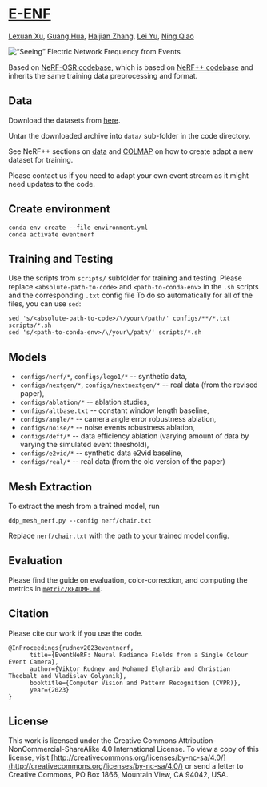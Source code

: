 # [E-ENF](https://xlx-creater.github.io/E-ENF/)
[Lexuan Xu](https://scholar.google.com.hk/citations?hl=zh-CN&user=g3itm8IAAAAJ), [Guang Hua](https://ghua-ac.github.io/), [Haijian Zhang](https://scholar.google.com/citations?user=cEWbejoAAAAJ&hl=zh-CN&oi=ao), [Lei Yu](https://scholar.google.com/citations?user=Klc_GHUAAAAJ&hl=zh-CN), [Ning Qiao](https://scholar.google.com/citations?user=e7FIdOMAAAAJ&hl=zh-CN&oi=ao)

![“Seeing” Electric Network Frequency from Events](demo/EventNeRF.gif)

Based on [NeRF-OSR codebase](https://github.com/r00tman/NeRF-OSR), which is based on [NeRF++ codebase](https://github.com/Kai-46/nerfplusplus) and inherits the same training data preprocessing and format.

## Data

Download the datasets from [here](https://nextcloud.mpi-klsb.mpg.de/index.php/s/xDqwRHiWKeSRyes).

Untar the downloaded archive into `data/` sub-folder in the code directory.

See NeRF++ sections on [data](https://github.com/Kai-46/nerfplusplus#data) and [COLMAP](https://github.com/Kai-46/nerfplusplus#generate-camera-parameters-intrinsics-and-poses-with-colmap-sfm) on how to create adapt a new dataset for training. 

Please contact us if you need to adapt your own event stream as it might need updates to the code.

## Create environment

```
conda env create --file environment.yml
conda activate eventnerf
```

## Training and Testing

Use the scripts from `scripts/` subfolder for training and testing.
Please replace `<absolute-path-to-code>` and `<path-to-conda-env>` in the `.sh` scripts and the corresponding `.txt` config file
To do so automatically for all of the files, you can use `sed`:
```
sed 's/<absolute-path-to-code>/\/your\/path/' configs/**/*.txt scripts/*.sh
sed 's/<path-to-conda-env>/\/your\/path/' scripts/*.sh
```

## Models

 - `configs/nerf/*`, `configs/lego1/*` -- synthetic data,
 - `configs/nextgen/*`, `configs/nextnextgen/*` -- real data (from the revised paper),
 - `configs/ablation/*` -- ablation studies,
 - `configs/altbase.txt` -- constant window length baseline,
 - `configs/angle/*` -- camera angle error robustness ablation,
 - `configs/noise/*` -- noise events robustness ablation,
 - `configs/deff/*` -- data efficiency ablation (varying amount of data by varying the simulated event threshold),
 - `configs/e2vid/*` -- synthetic data e2vid baseline,
 - `configs/real/*` -- real data (from the old version of the paper)

## Mesh Extraction

To extract the mesh from a trained model, run

```
ddp_mesh_nerf.py --config nerf/chair.txt
```

Replace `nerf/chair.txt` with the path to your trained model config.


## Evaluation
Please find the guide on evaluation, color-correction, and computing the metrics in [`metric/README.md`](https://github.com/r00tman/EventNeRF/blob/main/metric/README.md).

## Citation

Please cite our work if you use the code.

```
@InProceedings{rudnev2023eventnerf,
      title={EventNeRF: Neural Radiance Fields from a Single Colour Event Camera},
      author={Viktor Rudnev and Mohamed Elgharib and Christian Theobalt and Vladislav Golyanik},
      booktitle={Computer Vision and Pattern Recognition (CVPR)},
      year={2023}
}
```

## License

This work is licensed under the Creative Commons Attribution-NonCommercial-ShareAlike 4.0 International License. To view a copy of this license, visit [http://creativecommons.org/licenses/by-nc-sa/4.0/](http://creativecommons.org/licenses/by-nc-sa/4.0/) or send a letter to Creative Commons, PO Box 1866, Mountain View, CA 94042, USA.
